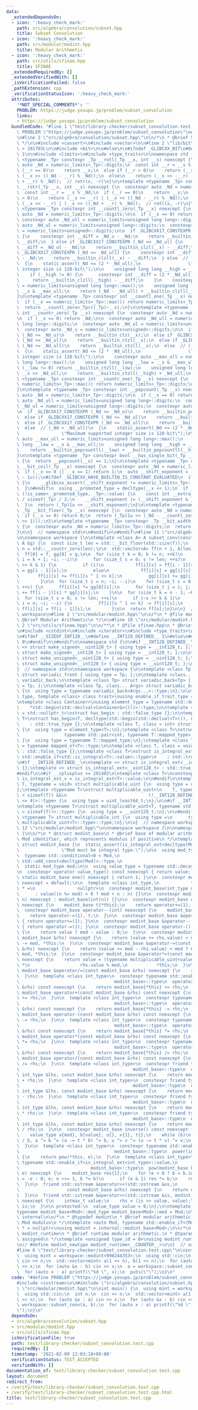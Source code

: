 ```yaml
---
data:
  _extendedDependsOn:
  - icon: ':heavy_check_mark:'
    path: src/algebra/convolution/subset.hpp
    title: Subset Convolution
  - icon: ':heavy_check_mark:'
    path: src/modular/modint.hpp
    title: Modular Arithmetic
  - icon: ':heavy_check_mark:'
    path: src/utils/sfinae.hpp
    title: SFINAE
  _extendedRequiredBy: []
  _extendedVerifiedWith: []
  _isVerificationFailed: false
  _pathExtension: cpp
  _verificationStatusIcon: ':heavy_check_mark:'
  attributes:
    '*NOT_SPECIAL_COMMENTS*': ''
    PROBLEM: https://judge.yosupo.jp/problem/subset_convolution
    links:
    - https://judge.yosupo.jp/problem/subset_convolution
  bundledCode: "#line 1 \"test/library-checker/subset_convolution.test.cpp\"\n#define\
    \ PROBLEM \"https://judge.yosupo.jp/problem/subset_convolution\"\n#include <iostream>\n\
    \n#line 2 \"src/algebra/convolution/subset.hpp\"\n\n/*\n * @brief Subset Convolution\n\
    \ */\n\n#include <cassert>\n#include <vector>\n\n#line 2 \"lib/bit\"\n\n#if __cplusplus\
    \ > 201703L\n\n#include <bit>\n\n#else\n\n#ifndef _GLIBCXX_BIT\n#define _GLIBCXX_BIT\
    \ 1\n\n#include <limits>\n#include <type_traits>\n\nnamespace std {\n\ntemplate\
    \ <typename _Tp> constexpr _Tp __rotl(_Tp __x, int __s) noexcept {\n  constexpr\
    \ auto _Nd = numeric_limits<_Tp>::digits;\n  const int __r = __s % _Nd;\n  if\
    \ (__r == 0)\n    return __x;\n  else if (__r > 0)\n    return (__x << __r) |\
    \ (__x >> ((_Nd - __r) % _Nd));\n  else\n    return (__x >> -__r) | (__x << ((_Nd\
    \ + __r) % _Nd));  // rotr(x, -r)\n}\n\ntemplate <typename _Tp> constexpr _Tp\
    \ __rotr(_Tp __x, int __s) noexcept {\n  constexpr auto _Nd = numeric_limits<_Tp>::digits;\n\
    \  const int __r = __s % _Nd;\n  if (__r == 0)\n    return __x;\n  else if (__r\
    \ > 0)\n    return (__x >> __r) | (__x << ((_Nd - __r) % _Nd));\n  else\n    return\
    \ (__x << -__r) | (__x >> ((_Nd + __r) % _Nd));  // rotl(x, -r)\n}\n\ntemplate\
    \ <typename _Tp> constexpr int __countl_zero(_Tp __x) noexcept {\n  constexpr\
    \ auto _Nd = numeric_limits<_Tp>::digits;\n\n  if (__x == 0) return _Nd;\n\n \
    \ constexpr auto _Nd_ull = numeric_limits<unsigned long long>::digits;\n  constexpr\
    \ auto _Nd_ul = numeric_limits<unsigned long>::digits;\n  constexpr auto _Nd_u\
    \ = numeric_limits<unsigned>::digits;\n\n  if _GLIBCXX17_CONSTEXPR (_Nd <= _Nd_u)\
    \ {\n    constexpr int __diff = _Nd_u - _Nd;\n    return __builtin_clz(__x) -\
    \ __diff;\n  } else if _GLIBCXX17_CONSTEXPR (_Nd <= _Nd_ul) {\n    constexpr int\
    \ __diff = _Nd_ul - _Nd;\n    return __builtin_clzl(__x) - __diff;\n  } else if\
    \ _GLIBCXX17_CONSTEXPR (_Nd <= _Nd_ull) {\n    constexpr int __diff = _Nd_ull\
    \ - _Nd;\n    return __builtin_clzll(__x) - __diff;\n  } else  // (_Nd > _Nd_ull)\n\
    \  {\n    static_assert(_Nd <= (2 * _Nd_ull),\n                  \"Maximum supported\
    \ integer size is 128-bit\");\n\n    unsigned long long __high = __x >> _Nd_ull;\n\
    \    if (__high != 0) {\n      constexpr int __diff = (2 * _Nd_ull) - _Nd;\n \
    \     return __builtin_clzll(__high) - __diff;\n    }\n    constexpr auto __max_ull\
    \ = numeric_limits<unsigned long long>::max();\n    unsigned long long __low =\
    \ __x & __max_ull;\n    return (_Nd - _Nd_ull) + __builtin_clzll(__low);\n  }\n\
    }\n\ntemplate <typename _Tp> constexpr int __countl_one(_Tp __x) noexcept {\n\
    \  if (__x == numeric_limits<_Tp>::max()) return numeric_limits<_Tp>::digits;\n\
    \  return __countl_zero<_Tp>((_Tp)~__x);\n}\n\ntemplate <typename _Tp> constexpr\
    \ int __countr_zero(_Tp __x) noexcept {\n  constexpr auto _Nd = numeric_limits<_Tp>::digits;\n\
    \n  if (__x == 0) return _Nd;\n\n  constexpr auto _Nd_ull = numeric_limits<unsigned\
    \ long long>::digits;\n  constexpr auto _Nd_ul = numeric_limits<unsigned long>::digits;\n\
    \  constexpr auto _Nd_u = numeric_limits<unsigned>::digits;\n\n  if _GLIBCXX17_CONSTEXPR\
    \ (_Nd <= _Nd_u)\n    return __builtin_ctz(__x);\n  else if _GLIBCXX17_CONSTEXPR\
    \ (_Nd <= _Nd_ul)\n    return __builtin_ctzl(__x);\n  else if _GLIBCXX17_CONSTEXPR\
    \ (_Nd <= _Nd_ull)\n    return __builtin_ctzll(__x);\n  else  // (_Nd > _Nd_ull)\n\
    \  {\n    static_assert(_Nd <= (2 * _Nd_ull),\n                  \"Maximum supported\
    \ integer size is 128-bit\");\n\n    constexpr auto __max_ull = numeric_limits<unsigned\
    \ long long>::max();\n    unsigned long long __low = __x & __max_ull;\n    if\
    \ (__low != 0) return __builtin_ctzll(__low);\n    unsigned long long __high =\
    \ __x >> _Nd_ull;\n    return __builtin_ctzll(__high) + _Nd_ull;\n  }\n}\n\ntemplate\
    \ <typename _Tp> constexpr int __countr_one(_Tp __x) noexcept {\n  if (__x ==\
    \ numeric_limits<_Tp>::max()) return numeric_limits<_Tp>::digits;\n  return __countr_zero((_Tp)~__x);\n\
    }\n\ntemplate <typename _Tp> constexpr int __popcount(_Tp __x) noexcept {\n  constexpr\
    \ auto _Nd = numeric_limits<_Tp>::digits;\n\n  if (__x == 0) return 0;\n\n  constexpr\
    \ auto _Nd_ull = numeric_limits<unsigned long long>::digits;\n  constexpr auto\
    \ _Nd_ul = numeric_limits<unsigned long>::digits;\n  constexpr auto _Nd_u = numeric_limits<unsigned>::digits;\n\
    \n  if _GLIBCXX17_CONSTEXPR (_Nd <= _Nd_u)\n    return __builtin_popcount(__x);\n\
    \  else if _GLIBCXX17_CONSTEXPR (_Nd <= _Nd_ul)\n    return __builtin_popcountl(__x);\n\
    \  else if _GLIBCXX17_CONSTEXPR (_Nd <= _Nd_ull)\n    return __builtin_popcountll(__x);\n\
    \  else  // (_Nd > _Nd_ull)\n  {\n    static_assert(_Nd <= (2 * _Nd_ull),\n  \
    \                \"Maximum supported integer size is 128-bit\");\n\n    constexpr\
    \ auto __max_ull = numeric_limits<unsigned long long>::max();\n    unsigned long\
    \ long __low = __x & __max_ull;\n    unsigned long long __high = __x >> _Nd_ull;\n\
    \    return __builtin_popcountll(__low) + __builtin_popcountll(__high);\n  }\n\
    }\n\ntemplate <typename _Tp> constexpr bool __has_single_bit(_Tp __x) noexcept\
    \ {\n  return __popcount(__x) == 1;\n}\n\ntemplate <typename _Tp> constexpr _Tp\
    \ __bit_ceil(_Tp __x) noexcept {\n  constexpr auto _Nd = numeric_limits<_Tp>::digits;\n\
    \  if (__x == 0 || __x == 1) return 1;\n  auto __shift_exponent = _Nd - __countl_zero((_Tp)(__x\
    \ - 1u));\n#ifdef _GLIBCXX_HAVE_BUILTIN_IS_CONSTANT_EVALUATED\n  if (!__builtin_is_constant_evaluated())\
    \ {\n    __glibcxx_assert(__shift_exponent != numeric_limits<_Tp>::digits);\n\
    \  }\n#endif\n  using __promoted_type = decltype(__x << 1);\n  if _GLIBCXX17_CONSTEXPR\
    \ (!is_same<__promoted_type, _Tp>::value) {\n    const int __extra_exp = sizeof(__promoted_type)\
    \ / sizeof(_Tp) / 2;\n    __shift_exponent |= (__shift_exponent & _Nd) << __extra_exp;\n\
    \  }\n  return (_Tp)1u << __shift_exponent;\n}\n\ntemplate <typename _Tp> constexpr\
    \ _Tp __bit_floor(_Tp __x) noexcept {\n  constexpr auto _Nd = numeric_limits<_Tp>::digits;\n\
    \  if (__x == 0) return 0;\n  return (_Tp)1u << (_Nd - __countl_zero((_Tp)(__x\
    \ >> 1)));\n}\n\ntemplate <typename _Tp> constexpr _Tp __bit_width(_Tp __x) noexcept\
    \ {\n  constexpr auto _Nd = numeric_limits<_Tp>::digits;\n  return _Nd - __countl_zero(__x);\n\
    }\n\n}  // namespace std\n\n#endif\n\n#endif\n#line 11 \"src/algebra/convolution/subset.hpp\"\
    \n\nnamespace workspace {\n\ntemplate <class A> A subset_conv(const A &f, const\
    \ A &g) {\n  const size_t len = std::__bit_floor(std::size(f));\n  const size_t\
    \ n = std::__countr_zero(len);\n\n  std::vector<A> ff(n + 1, A(len)), gg(ff);\n\
    \  ff[0] = f, gg[0] = g;\n\n  for (size_t k = 0; k != n; ++k)\n    for (size_t\
    \ i = k + 1; ~i; --i)\n      for (size_t s = 0; s != len; ++s)\n        if (s\
    \ >> k & 1) {\n          if (i)\n            ff[i][s] = ff[i - 1][s], gg[i][s]\
    \ = gg[i - 1][s];\n          else\n            ff[i][s] = gg[i][s] = {};\n   \
    \       ff[i][s] += ff[i][s ^ 1 << k];\n          gg[i][s] += gg[i][s ^ 1 << k];\n\
    \        }\n\n  for (size_t i = n; ~i; --i)\n    for (size_t s = 0; s != len;\
    \ ++s) {\n      ff[i][s] *= gg[0][s];\n      for (size_t j = i; j; --j) ff[i][s]\
    \ += ff[i - j][s] * gg[j][s];\n    }\n\n  for (size_t k = n - 1; ~k; --k)\n  \
    \  for (size_t s = 0; s != len; ++s)\n      if (~s >> k & 1)\n        for (size_t\
    \ i = n; ~i; --i) {\n          ff[i][s ^ 1 << k] -= ff[i][s];\n          if (i)\
    \ ff[i][s] = ff[i - 1][s];\n        }\n\n  return ff[n];\n}\n\n}  // namespace\
    \ workspace\n#line 2 \"src/modular/modint.hpp\"\n\n/*\n * @file modint.hpp\n *\
    \ @brief Modular Arithmetic\n */\n\n#line 10 \"src/modular/modint.hpp\"\n\n#line\
    \ 2 \"src/utils/sfinae.hpp\"\n\n/**\n * @file sfinae.hpp\n * @brief SFINAE\n */\n\
    \n#include <cstdint>\n#include <iterator>\n#include <type_traits>\n\n#ifndef __INT128_DEFINED__\n\
    \n#ifdef __SIZEOF_INT128__\n#define __INT128_DEFINED__ 1\n#else\n#define __INT128_DEFINED__\
    \ 0\n#endif\n\n#endif\n\nnamespace std {\n\n#if __INT128_DEFINED__\n\ntemplate\
    \ <> struct make_signed<__uint128_t> { using type = __int128_t; };\ntemplate <>\
    \ struct make_signed<__int128_t> { using type = __int128_t; };\n\ntemplate <>\
    \ struct make_unsigned<__uint128_t> { using type = __uint128_t; };\ntemplate <>\
    \ struct make_unsigned<__int128_t> { using type = __uint128_t; };\n\n#endif\n\n\
    }  // namespace std\n\nnamespace workspace {\n\ntemplate <class Tp, class... Args>\
    \ struct variadic_front { using type = Tp; };\n\ntemplate <class... Args> struct\
    \ variadic_back;\n\ntemplate <class Tp> struct variadic_back<Tp> { using type\
    \ = Tp; };\n\ntemplate <class Tp, class... Args> struct variadic_back<Tp, Args...>\
    \ {\n  using type = typename variadic_back<Args...>::type;\n};\n\ntemplate <class\
    \ type, template <class> class trait>\nusing enable_if_trait_type = typename std::enable_if<trait<type>::value>::type;\n\
    \ntemplate <class Container>\nusing element_type = typename std::decay<decltype(\n\
    \    *std::begin(std::declval<Container&>()))>::type;\n\ntemplate <class T, class\
    \ = std::nullptr_t>\nstruct has_begin : std::false_type {};\n\ntemplate <class\
    \ T>\nstruct has_begin<T, decltype(std::begin(std::declval<T>()), nullptr)>\n\
    \    : std::true_type {};\n\ntemplate <class T, class = int> struct mapped_of\
    \ {\n  using type = element_type<T>;\n};\ntemplate <class T>\nstruct mapped_of<T,\n\
    \                 typename std::pair<int, typename T::mapped_type>::first_type>\
    \ {\n  using type = typename T::mapped_type;\n};\ntemplate <class T> using mapped_type\
    \ = typename mapped_of<T>::type;\n\ntemplate <class T, class = void> struct is_integral_ext\
    \ : std::false_type {};\ntemplate <class T>\nstruct is_integral_ext<\n    T, typename\
    \ std::enable_if<std::is_integral<T>::value>::type>\n    : std::true_type {};\n\
    \n#if __INT128_DEFINED__\n\ntemplate <> struct is_integral_ext<__int128_t> : std::true_type\
    \ {};\ntemplate <> struct is_integral_ext<__uint128_t> : std::true_type {};\n\n\
    #endif\n\n#if __cplusplus >= 201402\n\ntemplate <class T>\nconstexpr static bool\
    \ is_integral_ext_v = is_integral_ext<T>::value;\n\n#endif\n\ntemplate <typename\
    \ T, typename = void> struct multiplicable_uint {\n  using type = uint_least32_t;\n\
    };\ntemplate <typename T>\nstruct multiplicable_uint<\n    T, typename std::enable_if<(2\
    \ < sizeof(T)) &&\n                               (!__INT128_DEFINED__ || sizeof(T)\
    \ <= 4)>::type> {\n  using type = uint_least64_t;\n};\n\n#if __INT128_DEFINED__\n\
    \ntemplate <typename T>\nstruct multiplicable_uint<T, typename std::enable_if<(4\
    \ < sizeof(T))>::type> {\n  using type = __uint128_t;\n};\n\n#endif\n\ntemplate\
    \ <typename T> struct multiplicable_int {\n  using type =\n      typename std::make_signed<typename\
    \ multiplicable_uint<T>::type>::type;\n};\n\n}  // namespace workspace\n#line\
    \ 12 \"src/modular/modint.hpp\"\n\nnamespace workspace {\n\nnamespace internal\
    \ {\n\n/*\n * @struct modint_base\n * @brief base of modular arithmetic.\n * @tparam\
    \ Mod identifier, which represents modulus if positive\n */\ntemplate <auto Mod>\
    \ struct modint_base {\n  static_assert(is_integral_ext<decltype(Mod)>::value,\n\
    \                \"Mod must be integral type.\");\n\n  using mod_type =\n    \
    \  typename std::conditional<0 < Mod,\n                                typename\
    \ std::add_const<decltype(Mod)>::type,\n                                decltype(Mod)>::type;\n\
    \  static mod_type mod;\n\n  using value_type = typename std::decay<mod_type>::type;\n\
    \n  constexpr operator value_type() const noexcept { return value; }\n\n  constexpr\
    \ static modint_base one() noexcept { return 1; }\n\n  constexpr modint_base()\
    \ noexcept = default;\n\n  template <class int_type,\n            typename std::enable_if<is_integral_ext<int_type>::value>::type\
    \ * =\n                nullptr>\n  constexpr modint_base(int_type n) noexcept\n\
    \      : value((n %= mod) < 0 ? mod + n : n) {}\n\n  constexpr modint_base(bool\
    \ n) noexcept : modint_base(int(n)) {}\n\n  constexpr modint_base operator++(int)\
    \ noexcept {\n    modint_base t{*this};\n    return operator+=(1), t;\n  }\n\n\
    \  constexpr modint_base operator--(int) noexcept {\n    modint_base t{*this};\n\
    \    return operator-=(1), t;\n  }\n\n  constexpr modint_base &operator++() noexcept\
    \ { return operator+=(1); }\n\n  constexpr modint_base &operator--() noexcept\
    \ { return operator-=(1); }\n\n  constexpr modint_base operator-() const noexcept\
    \ {\n    return value ? mod - value : 0;\n  }\n\n  constexpr modint_base &operator+=(const\
    \ modint_base &rhs) noexcept {\n    return (value += rhs.value) < mod ? 0 : value\
    \ -= mod, *this;\n  }\n\n  constexpr modint_base &operator-=(const modint_base\
    \ &rhs) noexcept {\n    return (value += mod - rhs.value) < mod ? 0 : value -=\
    \ mod, *this;\n  }\n\n  constexpr modint_base &operator*=(const modint_base &rhs)\
    \ noexcept {\n    return value = (typename multiplicable_uint<value_type>::type)value\
    \ *\n                   rhs.value % mod,\n           *this;\n  }\n\n  constexpr\
    \ modint_base &operator/=(const modint_base &rhs) noexcept {\n    return operator*=(rhs.inverse());\n\
    \  }\n\n  template <class int_type>\n  constexpr typename std::enable_if<is_integral_ext<int_type>::value,\n\
    \                                    modint_base>::type\n  operator+(const int_type\
    \ &rhs) const noexcept {\n    return modint_base{*this} += rhs;\n  }\n\n  constexpr\
    \ modint_base operator+(const modint_base &rhs) const noexcept {\n    return modint_base{*this}\
    \ += rhs;\n  }\n\n  template <class int_type>\n  constexpr typename std::enable_if<is_integral_ext<int_type>::value,\n\
    \                                    modint_base>::type\n  operator-(const int_type\
    \ &rhs) const noexcept {\n    return modint_base{*this} -= rhs;\n  }\n\n  constexpr\
    \ modint_base operator-(const modint_base &rhs) const noexcept {\n    return modint_base{*this}\
    \ -= rhs;\n  }\n\n  template <class int_type>\n  constexpr typename std::enable_if<is_integral_ext<int_type>::value,\n\
    \                                    modint_base>::type\n  operator*(const int_type\
    \ &rhs) const noexcept {\n    return modint_base{*this} *= rhs;\n  }\n\n  constexpr\
    \ modint_base operator*(const modint_base &rhs) const noexcept {\n    return modint_base{*this}\
    \ *= rhs;\n  }\n\n  template <class int_type>\n  constexpr typename std::enable_if<is_integral_ext<int_type>::value,\n\
    \                                    modint_base>::type\n  operator/(const int_type\
    \ &rhs) const noexcept {\n    return modint_base{*this} /= rhs;\n  }\n\n  constexpr\
    \ modint_base operator/(const modint_base &rhs) const noexcept {\n    return modint_base{*this}\
    \ /= rhs;\n  }\n\n  template <class int_type>\n  constexpr friend typename std::enable_if<is_integral_ext<int_type>::value,\n\
    \                                           modint_base>::type\n  operator+(const\
    \ int_type &lhs, const modint_base &rhs) noexcept {\n    return modint_base(lhs)\
    \ + rhs;\n  }\n\n  template <class int_type>\n  constexpr friend typename std::enable_if<is_integral_ext<int_type>::value,\n\
    \                                           modint_base>::type\n  operator-(const\
    \ int_type &lhs, const modint_base &rhs) noexcept {\n    return modint_base(lhs)\
    \ - rhs;\n  }\n\n  template <class int_type>\n  constexpr friend typename std::enable_if<is_integral_ext<int_type>::value,\n\
    \                                           modint_base>::type\n  operator*(const\
    \ int_type &lhs, const modint_base &rhs) noexcept {\n    return modint_base(lhs)\
    \ * rhs;\n  }\n\n  template <class int_type>\n  constexpr friend typename std::enable_if<is_integral_ext<int_type>::value,\n\
    \                                           modint_base>::type\n  operator/(const\
    \ int_type &lhs, const modint_base &rhs) noexcept {\n    return modint_base(lhs)\
    \ / rhs;\n  }\n\n  constexpr modint_base inverse() const noexcept {\n    assert(value);\n\
    \    value_type a{mod}, b{value}, u{}, v{1}, t{};\n    while (b)\n      t = a\
    \ / b, a ^= b ^= (a -= t * b) ^= b, u ^= v ^= (u -= t * v) ^= v;\n    return {u};\n\
    \  }\n\n  template <class int_type>\n  constexpr typename std::enable_if<is_integral_ext<int_type>::value,\n\
    \                                    modint_base>::type\n  power(int_type e) noexcept\
    \ {\n    return pow(*this, e);\n  }\n\n  template <class int_type>\n  friend constexpr\
    \ typename std::enable_if<is_integral_ext<int_type>::value,\n                \
    \                           modint_base>::type\n  pow(modint_base b, int_type\
    \ e) noexcept {\n    modint_base res{1};\n    for (e < 0 ? b = b.inverse(), e\
    \ = -e : 0; e; e >>= 1, b *= b)\n      if (e & 1) res *= b;\n    return res;\n\
    \  }\n\n  friend std::ostream &operator<<(std::ostream &os,\n                \
    \                  const modint_base &rhs) noexcept {\n    return os << rhs.value;\n\
    \  }\n\n  friend std::istream &operator>>(std::istream &is, modint_base &rhs)\
    \ noexcept {\n    intmax_t value;\n    rhs = (is >> value, value);\n    return\
    \ is;\n  }\n\n protected:\n  value_type value = 0;\n};\n\ntemplate <auto Mod>\n\
    typename modint_base<Mod>::mod_type modint_base<Mod>::mod = Mod;\n\n}  // namespace\
    \ internal\n\n/*\n * @typedef modint\n * @brief modular arithmetic.\n * @tparam\
    \ Mod modulus\n */\ntemplate <auto Mod, typename std::enable_if<(Mod > 0)>::type\
    \ * = nullptr>\nusing modint = internal::modint_base<Mod>;\n\n/*\n * @typedef\
    \ modint_runtime\n * @brief runtime modular arithmetic.\n * @tparam type_id uniquely\
    \ assigned\n */\ntemplate <unsigned type_id = 0>\nusing modint_runtime = internal::modint_base<-(signed)type_id>;\n\
    \n// #define modint_newtype modint_runtime<__COUNTER__>\n\n}  // namespace workspace\n\
    #line 6 \"test/library-checker/subset_convolution.test.cpp\"\n\nint main() {\n\
    \  using mint = workspace::modint<998244353>;\n  using std::cin;\n  int n;\n \
    \ cin >> n;\n  std::vector<mint> a(1 << n), b(1 << n);\n  for (auto &x : a) cin\
    \ >> x;\n  for (auto &x : b) cin >> x;\n  a = workspace::subset_conv(a, b);\n\
    \  for (auto x : a) printf(\"%d \", x);\n  puts(\"\");\n}\n"
  code: "#define PROBLEM \"https://judge.yosupo.jp/problem/subset_convolution\"\n\
    #include <iostream>\n\n#include \"src/algebra/convolution/subset.hpp\"\n#include\
    \ \"src/modular/modint.hpp\"\n\nint main() {\n  using mint = workspace::modint<998244353>;\n\
    \  using std::cin;\n  int n;\n  cin >> n;\n  std::vector<mint> a(1 << n), b(1\
    \ << n);\n  for (auto &x : a) cin >> x;\n  for (auto &x : b) cin >> x;\n  a =\
    \ workspace::subset_conv(a, b);\n  for (auto x : a) printf(\"%d \", x);\n  puts(\"\
    \");\n}\n"
  dependsOn:
  - src/algebra/convolution/subset.hpp
  - src/modular/modint.hpp
  - src/utils/sfinae.hpp
  isVerificationFile: true
  path: test/library-checker/subset_convolution.test.cpp
  requiredBy: []
  timestamp: '2021-02-09 12:03:18+09:00'
  verificationStatus: TEST_ACCEPTED
  verifiedWith: []
documentation_of: test/library-checker/subset_convolution.test.cpp
layout: document
redirect_from:
- /verify/test/library-checker/subset_convolution.test.cpp
- /verify/test/library-checker/subset_convolution.test.cpp.html
title: test/library-checker/subset_convolution.test.cpp
---
```

